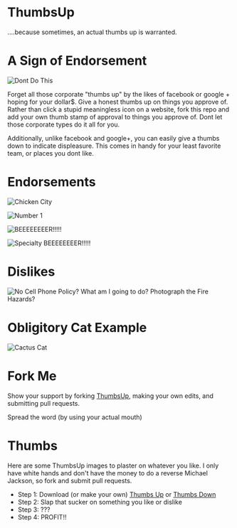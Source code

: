 ThumbsUp
========

....because sometimes, an actual thumbs up is warranted.


A Sign of Endorsement
=====================

![Dont Do This](https://raw.githubusercontent.com/npotts/ThumbsUp/master/examples/dont-do-this.jpg "Dont Do This!!!")

Forget all those corporate "thumbs up" by the likes of facebook or google + hoping for your dollar$.  Give a honest thumbs up on things you approve of. Rather than click a stupid meaningless icon on a website, fork this repo and add your own thumb stamp of approval to things you approve of. Dont let those corporate types do it all for you.

Additionally, unlike facebook and google+, you can easily give a thumbs down to indicate displeasure.  This comes in handy for your least favorite team, or places you dont like.

Endorsements
============

![Chicken City](https://raw.githubusercontent.com/npotts/ThumbsUp/master/examples/chicken-city.jpg "Chicken City....  Tasty")

![Number 1](https://raw.githubusercontent.com/npotts/ThumbsUp/master/examples/num1_in_num2.jpg "Number 1 in what matters")

![BEEEEEEEER!!!!!](https://raw.githubusercontent.com/npotts/ThumbsUp/master/examples/beeeeeeeeeeer.jpg "BEEEEEEEER!")

![Specialty BEEEEEEEER!!!!!](https://raw.githubusercontent.com/npotts/ThumbsUp/master/examples/lambic.jpg "Specialty BEEEEEEEER!")

Dislikes
========

![No Cell Phone Policy?  What am I going to do?  Photograph the Fire Hazards?](https://raw.githubusercontent.com/npotts/ThumbsUp/master/examples/chincoteague-store.jpg "No Cell Phone Policy?  What am I going to do?  Photograph the Fire Hazards?")

Obligitory Cat Example
======================

![Cactus Cat](https://raw.githubusercontent.com/npotts/ThumbsUp/master/examples/cactus-cat.jpg "Cat Photo!!!!!")

Fork Me
=======

Show your support by forking [ThumbsUp](http://github.com/npotts/ThumbsUp/ "ThumbsUp"), making your own edits, and submitting pull requests.

Spread the word (by using your actual mouth)

Thumbs
======

Here are some ThumbsUp images to plaster on whatever you like.  I only have white hands and don't have the money to do a reverse Michael Jackson, so fork and submit pull requests.

* Step 1: Download (or make your own) [Thumbs Up](https://raw.githubusercontent.com/npotts/ThumbsUp/master/thumbs/ThumbsUp.png "Thumbs Up") or [Thumbs Down](https://raw.githubusercontent.com/npotts/ThumbsUp/master/thumbs/ThumbsDown.png "Thumbs Down")
* Step 2: Slap that sucker on something you like or dislike
* Step 3: ???
* Step 4: PROFIT!!
